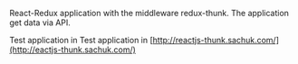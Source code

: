 React-Redux application with the middleware redux-thunk.
The application get data via API.

Test application in Test application in [http://reactjs-thunk.sachuk.com/](http://eactjs-thunk.sachuk.com/)